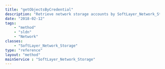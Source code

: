 ```yaml
---
title: "getObjectsByCredential"
description: "Retrieve network storage accounts by SoftLayer_Network_Storage_Credential object. Use this method if you wish to retrieve a storage record by a credential rather than by id. "
date: "2018-02-12"
tags:
    - "method"
    - "sldn"
    - "Network"
classes:
    - "SoftLayer_Network_Storage"
type: "reference"
layout: "method"
mainService : "SoftLayer_Network_Storage"
---
```

